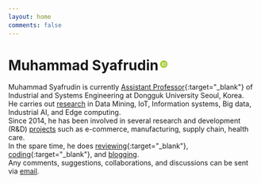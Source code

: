 ```yaml
---
layout: home
comments: false
---
```


<h1 class="page__title">Muhammad Syafrudin<a href="https://orcid.org/0000-0002-5640-4413" target="_blank" rel="noopener noreferrer"><img src="/assets/img/orcid.png" title="OrcID" style="position: relative; width: 15px; margin-left: 3px; max-width: 15px !important; height: auto; top: -5px;"></a></h1>

Muhammad Syafrudin is currently [Assistant Professor](https://ise.dongguk.edu/bbs/board.php?bo_table=ise5_1&wr_id=36){:target="_blank"} of Industrial and Systems Engineering at Dongguk University Seoul, Korea.<br/>
He carries out [research](/research/publications) in Data Mining, IoT, Information systems, Big data, Industrial AI, and Edge computing. <br/>
Since 2014, he has been involved in several research and development (R&D) [projects](/research/projects) such as e-commerce, manufacturing, supply chain, health care.<br/>
In the spare time, he does [reviewing](https://publons.com/a/1501728/){:target="_blank"}, [coding](https://github.com/justudin){:target="_blank"}, and [blogging](/blog). <br/>
Any comments, suggestions, collaborations, and discussions can be sent via [email](/contact).<br/>
<br/>
<br/>